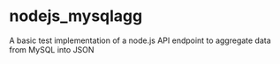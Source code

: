 # nodejs_mysqlagg
A basic test implementation of a node.js API endpoint to aggregate data from MySQL into JSON
